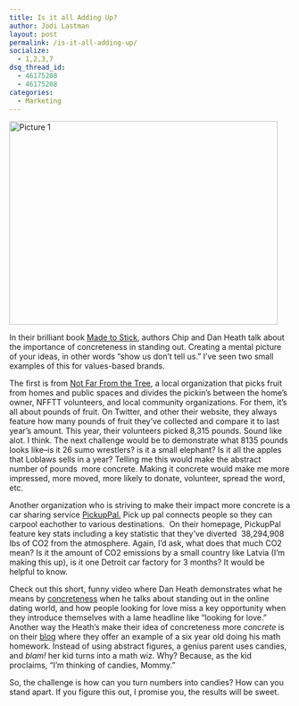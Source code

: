 ```yaml
---
title: Is it all Adding Up?
author: Jodi Lastman
layout: post
permalink: /is-it-all-adding-up/
socialize:
  - 1,2,3,7
dsq_thread_id:
  - 46175208
  - 46175208
categories:
  - Marketing
---
```

<img class="alignnone size-full wp-image-1572" title="Picture 1" src="http://hypenotic.com/wordpress/wp-content/uploads/2009/11/Picture-1.png" alt="Picture 1" width="481" height="364" />

In their brilliant book [Made to Stick][1], authors Chip and Dan Heath talk about the importance of concreteness in standing out. Creating a mental picture of your ideas, in other words &#8220;show us don&#8217;t tell us.&#8221; I&#8217;ve seen two small examples of this for values-based brands.

The first is from [Not Far From the Tree][2], a local organization that picks fruit from homes and public spaces and divides the pickin&#8217;s between the home&#8217;s owner, NFFTT volunteers, and local community organizations. For them, it&#8217;s all about pounds of fruit. On Twitter, and other their website, they always feature how many pounds of fruit they&#8217;ve collected and compare it to last year&#8217;s amount. This year, their volunteers picked 8,315 pounds. Sound like alot. I think. The next challenge would be to demonstrate what 8135 pounds looks like&#8211;is it 26 sumo wrestlers? is it a small elephant? Is it all the apples that Loblaws sells in a year? Telling me this would make the abstract number of pounds  more concrete. Making it concrete would make me more impressed, more moved, more likely to donate, volunteer, spread the word, etc.

Another organization who is striving to make their impact more concrete is a car sharing service [PickupPal.][3] Pick up pal connects people so they can carpool eachother to various destinations.  On their homepage, PickupPal feature key stats including a key statistic that they&#8217;ve diverted  38,294,908 lbs of CO2 from the atmosphere. Again, I&#8217;d ask, what does that much CO2 mean? Is it the amount of CO2 emissions by a small country like Latvia (I&#8217;m making this up), is it one Detroit car factory for 3 months? It would be helpful to know.

Check out this short, funny video where Dan Heath demonstrates what he means by [concreteness][4] when he talks about standing out in the online dating world, and how people looking for love miss a key opportunity when they introduce themselves with a lame headline like &#8220;looking for love.&#8221; Another way the Heath&#8217;s make their idea of concreteness more *concrete* is on their [blog][5] where they offer an example of a six year old doing his math homework. Instead of using abstract figures, a genius parent uses candies, and *blam!* her kid turns into a math wiz. Why? Because, as the kid proclaims, “I’m thinking of candies, Mommy.”

So, the challenge is how can you turn numbers into candies? How can you stand apart. If you figure this out, I promise you, the results will be sweet.

 [1]: http://www.madetostick.com/
 [2]: http://www.notfarfromthetree.org/
 [3]: http://www.pickuppal.com/pup/intro.html
 [4]: http://www.brightsightradio.com/podcastDetails.asp?id=342
 [5]: http://www.madetostick.com/blog/2008/12/09/tutoring-your-kid-in-math/